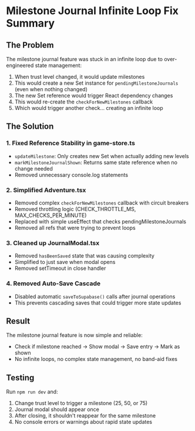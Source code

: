 # Milestone Journal Infinite Loop Fix Summary

## The Problem
The milestone journal feature was stuck in an infinite loop due to over-engineered state management:
1. When trust level changed, it would update milestones
2. This would create a new Set instance for `pendingMilestoneJournals` (even when nothing changed)
3. The new Set reference would trigger React dependency changes
4. This would re-create the `checkForNewMilestones` callback
5. Which would trigger another check... creating an infinite loop

## The Solution

### 1. Fixed Reference Stability in game-store.ts
- `updateMilestone`: Only creates new Set when actually adding new levels
- `markMilestoneJournalShown`: Returns same state reference when no change needed
- Removed unnecessary console.log statements

### 2. Simplified Adventure.tsx
- Removed complex `checkForNewMilestones` callback with circuit breakers
- Removed throttling logic (CHECK_THROTTLE_MS, MAX_CHECKS_PER_MINUTE)
- Replaced with simple useEffect that checks pendingMilestoneJournals
- Removed all refs that were trying to prevent loops

### 3. Cleaned up JournalModal.tsx
- Removed `hasBeenSaved` state that was causing complexity
- Simplified to just save when modal opens
- Removed setTimeout in close handler

### 4. Removed Auto-Save Cascade
- Disabled automatic `saveToSupabase()` calls after journal operations
- This prevents cascading saves that could trigger more state updates

## Result
The milestone journal feature is now simple and reliable:
- Check if milestone reached → Show modal → Save entry → Mark as shown
- No infinite loops, no complex state management, no band-aid fixes

## Testing
Run `npm run dev` and:
1. Change trust level to trigger a milestone (25, 50, or 75)
2. Journal modal should appear once
3. After closing, it shouldn't reappear for the same milestone
4. No console errors or warnings about rapid state updates